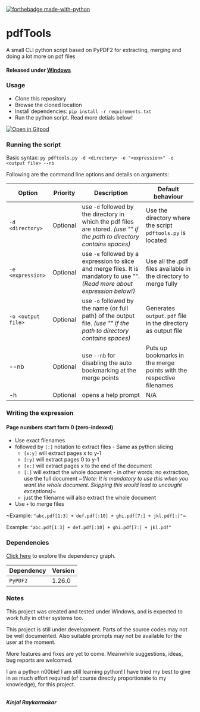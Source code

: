 [![forthebadge made-with-python](http://ForTheBadge.com/images/badges/made-with-python.svg)](https://www.python.org/)

# pdfTools
A small CLI python script based on PyPDF2 for extracting, merging and doing a lot more on pdf files

#### Released under [Windows](https://github.com/Kinjalrk2k/pdfTools/releases)

### Usage
* Clone this repository
* Browse the cloned location
* Install dependencies: ````pip install -r requirements.txt````
* Run the python script. Read more detials below!

[![Open in Gitpod](https://gitpod.io/button/open-in-gitpod.svg)](https://gitpod.io/#https://github.com/Kinjalrk2k/pdfTools)

### Running the script
Basic syntax:
````py pdftools.py -d <directory> -e "<expression>" -o <output file> --nb````

Following are the command line options and details on arguments:

| Option                   | Priority   | Description                                                                                                                        | Default behaviour                                                   |
|--------------------------|------------|------------------------------------------------------------------------------------------------------------------------------------|---------------------------------------------------------------------|
| ````-d <directory>````   | Optional   | use ````-d```` followed by the directory in which the pdf files are stored. *(use "" if the path to directory contains spaces)*    | Use the directory where the script ````pdftools.py```` is located   |
| ````-e <expression>````  | Optional   | use ````-e```` followed by a expression to slice and merge files. It is mandatory to use "". *(Read more about expression below!)* | Use all the .pdf files available in the directory to merge fully    |
| ````-o <output file>```` | Optional | use ````-o```` followed by the name (or full path) of the output file. *(use "" if the path to directory contains spaces)*         | Generates ````output.pdf```` file in the directory as output file                                                                |
| --nb                     | Optional   | use ````--nb```` for disabling the auto bookmarking at the merge points                                                            | Puts up bookmarks in the merge points with the respective filenames |
| -h                       | Optional   | opens a help prompt                                                                                                                | N/A                                                                 |

### Writing the expression
#### Page numbers start form 0 (zero-indexed)
* Use exact filenames
* followed by ````[:]```` notation to extract files - Same as python slicing
  * ````[x:y]```` will extract pages x to y-1
  * ````[:y]```` will extract pages 0 to y-1
  * ````[x:]```` will extract pages x to the end of the document
  * ````[:]```` will extract the whole document - in other words: no extraction, use the full document
  ~*(Note: It is mandatory to use this when you want the whole document. Skipping this would lead to uncaught exceptions)*~
  * just the filename will also extract the whole document
* Use ````+```` to merge files

~Example: ````"abc.pdf[1:3] + def.pdf[:10] + ghi.pdf[7:] + jkl.pdf[:]"````~

Example: ````"abc.pdf[1:3] + def.pdf[:10] + ghi.pdf[7:] + jkl.pdf"````
### Dependencies
[Click here](https://github.com/Kinjalrk2k/pdfTools/network/dependencies) to explore the dependency graph.

| Dependency | Version |
|------------|---------|
| ```PyPDF2```       | 1.26.0   |

### Notes
This project was created and tested under Windows, and is expected to work fully in other systems too.

This project is still under development. Parts of the source codes may not be well documented.
Also suitable prompts may not be available for the user at the moment.

More features and fixes are yet to come. Meanwhile suggestions, ideas, bug reports are welcomed.

I am a python n00bie! I am still learning python! I have tried my best to give in as much effort required (of course directly proportionate to my knowledge), for this project.

<br>***Kinjal Raykarmakar***
